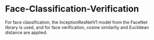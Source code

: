 # Face-Classification-Verification
For face classification, the InceptionResNetV1 model from the FaceNet library is used, and for face verification, cosine similarity and Euclidean distance are applied.
